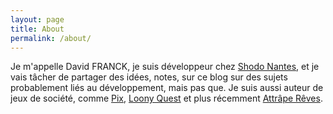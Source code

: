 ```yaml
---
layout: page
title: About
permalink: /about/
---
```


Je m'appelle David FRANCK, je suis développeur chez [Shodo Nantes](https://shodo.io/), et je vais tâcher de partager des idées, notes, sur ce blog sur des sujets probablement liés au développement, mais pas que. 
Je suis aussi auteur de jeux de société, comme [Pix](https://www.trictrac.net/jeu-de-societe/pix-0), [Loony Quest](https://www.trictrac.net/jeu-de-societe/loony-quest) et plus récemment [Attrâpe Rêves](https://www.trictrac.net/jeu-de-societe/attrape-reves).
